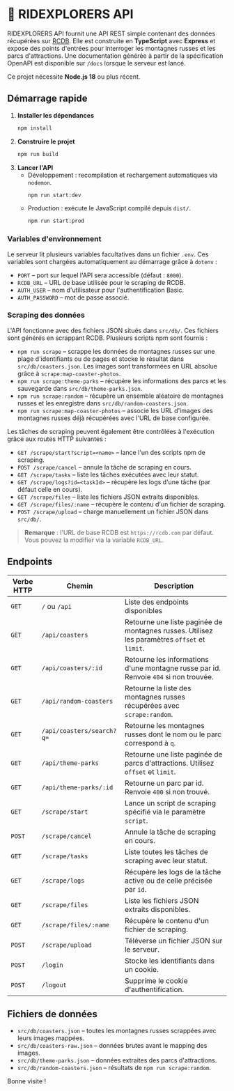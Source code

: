 # 🎢 RIDEXPLORERS API

RIDEXPLORERS API fournit une API REST simple contenant des données récupérées sur [RCDB](https://rcdb.com). Elle est construite en **TypeScript** avec **Express** et expose des points d'entrées pour interroger les montagnes russes et les parcs d'attractions. Une documentation générée à partir de la spécification OpenAPI est disponible sur `/docs` lorsque le serveur est lancé.

Ce projet nécessite **Node.js 18** ou plus récent.

## Démarrage rapide

1. **Installer les dépendances**
   ```bash
   npm install
   ```
2. **Construire le projet**
   ```bash
   npm run build
   ```
3. **Lancer l'API**
   - Développement : recompilation et rechargement automatiques via `nodemon`.
     ```bash
     npm run start:dev
     ```
   - Production : exécute le JavaScript compilé depuis `dist/`.
     ```bash
     npm run start:prod
     ```

### Variables d'environnement

Le serveur lit plusieurs variables facultatives dans un fichier `.env`. Ces
variables sont chargées automatiquement au démarrage grâce à `dotenv` :

- `PORT` – port sur lequel l'API sera accessible (défaut : `8000`).
- `RCDB_URL` – URL de base utilisée pour le scraping de RCDB.
- `AUTH_USER` – nom d'utilisateur pour l'authentification Basic.
- `AUTH_PASSWORD` – mot de passe associé.

### Scraping des données
L'API fonctionne avec des fichiers JSON situés dans `src/db/`. Ces fichiers sont générés en scrappant RCDB. Plusieurs scripts npm sont fournis :

- `npm run scrape` – scrappe les données de montagnes russes sur une plage d'identifiants ou de pages et stocke le résultat dans `src/db/coasters.json`. Les images sont transformées en URL absolue grâce à `scrape:map-coaster-photos`.
- `npm run scrape:theme-parks` – récupère les informations des parcs et les sauvegarde dans `src/db/theme-parks.json`.
- `npm run scrape:random` – récupère un ensemble aléatoire de montagnes russes et les enregistre dans `src/db/random-coasters.json`.
- `npm run scrape:map-coaster-photos` – associe les URL d'images des montagnes russes déjà récupérées avec l'URL de base configurée.

Les tâches de scraping peuvent également être contrôlées à l'exécution grâce aux routes HTTP suivantes :

- `GET /scrape/start?script=<name>` – lance l'un des scripts npm de scraping.
- `POST /scrape/cancel` – annule la tâche de scraping en cours.
- `GET /scrape/tasks` – liste les tâches exécutées avec leur statut.
- `GET /scrape/logs?id=<taskId>` – récupère les logs d'une tâche (par défaut celle en cours).
- `GET /scrape/files` – liste les fichiers JSON extraits disponibles.
- `GET /scrape/files/:name` – récupère le contenu d'un fichier de scraping.
- `POST /scrape/upload` – charge manuellement un fichier JSON dans `src/db/`.

> **Remarque** : l'URL de base RCDB est `https://rcdb.com` par défaut. Vous pouvez la modifier via la variable `RCDB_URL`.

## Endpoints

| Verbe HTTP | Chemin                     | Description |
| --------- | -------------------------- | ----------- |
| `GET`     | `/` ou `/api`              | Liste des endpoints disponibles |
| `GET`     | `/api/coasters`            | Retourne une liste paginée de montagnes russes. Utilisez les paramètres `offset` et `limit`. |
| `GET`     | `/api/coasters/:id`        | Retourne les informations d'une montagne russe par id. Renvoie `404` si non trouvée. |
| `GET`     | `/api/random-coasters`     | Retourne la liste des montagnes russes récupérées avec `scrape:random`. |
| `GET`     | `/api/coasters/search?q=`  | Retourne les montagnes russes dont le nom ou le parc correspond à `q`. |
| `GET`     | `/api/theme-parks`         | Retourne une liste paginée de parcs d'attractions. Utilisez `offset` et `limit`. |
| `GET`     | `/api/theme-parks/:id`     | Retourne un parc par id. Renvoie `400` si non trouvé. |
| `GET`     | `/scrape/start`            | Lance un script de scraping spécifié via le paramètre `script`. |
| `POST`    | `/scrape/cancel`           | Annule la tâche de scraping en cours. |
| `GET`     | `/scrape/tasks`            | Liste toutes les tâches de scraping avec leur statut. |
| `GET`     | `/scrape/logs`             | Récupère les logs de la tâche active ou de celle précisée par `id`. |
| `GET`     | `/scrape/files`            | Liste les fichiers JSON extraits disponibles. |
| `GET`     | `/scrape/files/:name`      | Récupère le contenu d'un fichier de scraping. |
| `POST`    | `/scrape/upload`           | Téléverse un fichier JSON sur le serveur. |
| `POST`    | `/login`                   | Stocke les identifiants dans un cookie. |
| `POST`    | `/logout`                  | Supprime le cookie d'authentification. |

## Fichiers de données
- `src/db/coasters.json` – toutes les montagnes russes scrappées avec leurs images mappées.
- `src/db/coasters-raw.json` – données brutes avant le mapping des images.
- `src/db/theme-parks.json` – données extraites des parcs d'attractions.
- `src/db/random-coasters.json` – résultats de `npm run scrape:random`.

Bonne visite !
